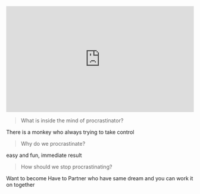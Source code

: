 

<div style="max-width:854px"><div style="position:relative;height:0;padding-bottom:56.25%"><iframe src="https://embed.ted.com/talks/tim_urban_inside_the_mind_of_a_master_procrastinator" width="854" height="480" style="position:absolute;left:0;top:0;width:100%;height:100%" frameborder="0" scrolling="no" allowfullscreen></iframe></div></div>


> What is inside the mind of procrastinator? 

There is a monkey who always trying to take control

> Why do we procrastinate? 

easy and fun,
immediate result

> How should we stop procrastinating?

Want to become Have to
Partner who have same dream and you can work it on together
